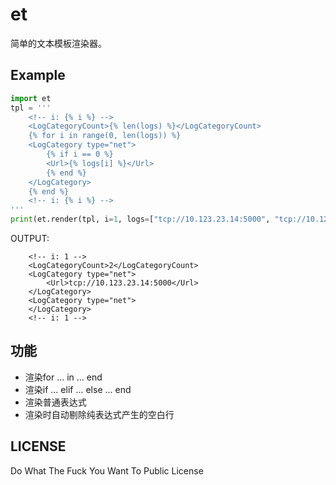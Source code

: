 # et

简单的文本模板渲染器。

## Example

```python
import et
tpl = '''
    <!-- i: {% i %} -->
    <LogCategoryCount>{% len(logs) %}</LogCategoryCount>
    {% for i in range(0, len(logs)) %}
    <LogCategory type="net">
        {% if i == 0 %}
        <Url>{% logs[i] %}</Url>
        {% end %}
    </LogCategory>
    {% end %}
    <!-- i: {% i %} -->
'''
print(et.render(tpl, i=1, logs=["tcp://10.123.23.14:5000", "tcp://10.123.23.15:5000"]))
```

OUTPUT:

```
    <!-- i: 1 -->
    <LogCategoryCount>2</LogCategoryCount>
    <LogCategory type="net">
        <Url>tcp://10.123.23.14:5000</Url>
    </LogCategory>
    <LogCategory type="net">
    </LogCategory>
    <!-- i: 1 -->
```

## 功能

- 渲染for ... in ... end
- 渲染if ... elif ... else ... end
- 渲染普通表达式
- 渲染时自动剔除纯表达式产生的空白行

## LICENSE

Do What The Fuck You Want To Public License
